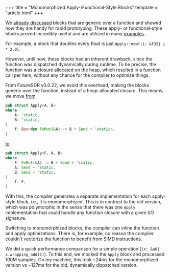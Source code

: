 +++
title = "Monomorphized Apply-/Functional-Style Blocks"
template = "article.html"
+++

We [already discussed](https://www.futuresdr.org/blog/generic-blocks/) blocks that are generic over a function and showed how they are handy for rapid prototyping.
These apply- or functional-style blocks proved incredibly useful and are utilized in many [examples](https://github.com/FutureSDR/FutureSDR/tree/main/examples).

For example, a block that doubles every float is just `Apply::new(|i: &f32| i * 2.0)`.

However, until now, these blocks had an inherent drawback, since the function was dispatched dynamically during runtime.
To be precise, the function was a closure allocated on the heap, which resulted in a function call per item, without any chance for the compiler to optimize things.

From FutureSDR v0.0.22, we avoid this overhead, making the blocks generic over the function, instead of a heap-allocated closure.
This means, we move [from](https://docs.rs/futuresdr/0.0.21/futuresdr/blocks/struct.Apply.html)

``` rust
pub struct Apply<A, B>
where
    A: 'static,
    B: 'static,
{
    f: Box<dyn FnMut(&A) -> B + Send + 'static>,
}
```

[to](https://docs.rs/futuresdr/0.0.22/futuresdr/blocks/struct.Apply.html)

``` rust
pub struct Apply<F, A, B>
where
    F: FnMut(&A) -> B + Send + 'static,
    A: Send + 'static,
    B: Send + 'static,
{
    f: F,
}
```

With this, the compiler generates a separate implementation for each apply-style block, i.e., it is monomorphized.
This is in contrast to the old version, which was polymorphic in the sense that there was one  `Apply` implementation that could handle any function closure with a given I/O signature.

Switching to monomorphized blocks, the compiler can inline the function and apply optimizations.
There is, for example, no reason the compiler couldn't vectorize the function to benefit from SIMD instructions.

We did a quick performance comparison for a simple operation (`|x: &u8| x.wrapping_add(1)`).
To this end, we mocked the `Apply` block and processed 100M samples.
On my machine, this took ~24ms for the monomorphized version vs ~127ms for the old, dynamically dispatched version.

<script src="https://gist.github.com/bastibl/a1e68085bc0524265291e58aea23b368.js"></script>
